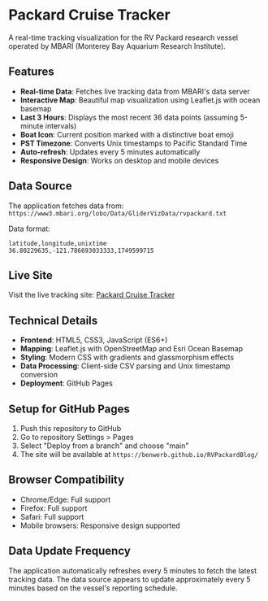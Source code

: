 # Packard Cruise Tracker

A real-time tracking visualization for the RV Packard research vessel operated by MBARI (Monterey Bay Aquarium Research Institute).

## Features

- **Real-time Data**: Fetches live tracking data from MBARI's data server
- **Interactive Map**: Beautiful map visualization using Leaflet.js with ocean basemap
- **Last 3 Hours**: Displays the most recent 36 data points (assuming 5-minute intervals)
- **Boat Icon**: Current position marked with a distinctive boat emoji
- **PST Timezone**: Converts Unix timestamps to Pacific Standard Time
- **Auto-refresh**: Updates every 5 minutes automatically
- **Responsive Design**: Works on desktop and mobile devices

## Data Source

The application fetches data from: `https://www3.mbari.org/lobo/Data/GliderVizData/rvpackard.txt`

Data format:
```
latitude,longitude,unixtime
36.80229635,-121.786693033333,1749599715
```

## Live Site

Visit the live tracking site: [Packard Cruise Tracker](https://benwerb.github.io/RVPackardBlog/)

## Technical Details

- **Frontend**: HTML5, CSS3, JavaScript (ES6+)
- **Mapping**: Leaflet.js with OpenStreetMap and Esri Ocean Basemap
- **Styling**: Modern CSS with gradients and glassmorphism effects
- **Data Processing**: Client-side CSV parsing and Unix timestamp conversion
- **Deployment**: GitHub Pages

## Setup for GitHub Pages

1. Push this repository to GitHub
2. Go to repository Settings > Pages
3. Select "Deploy from a branch" and choose "main"
4. The site will be available at `https://benwerb.github.io/RVPackardBlog/`

## Browser Compatibility

- Chrome/Edge: Full support
- Firefox: Full support  
- Safari: Full support
- Mobile browsers: Responsive design supported

## Data Update Frequency

The application automatically refreshes every 5 minutes to fetch the latest tracking data. The data source appears to update approximately every 5 minutes based on the vessel's reporting schedule.
